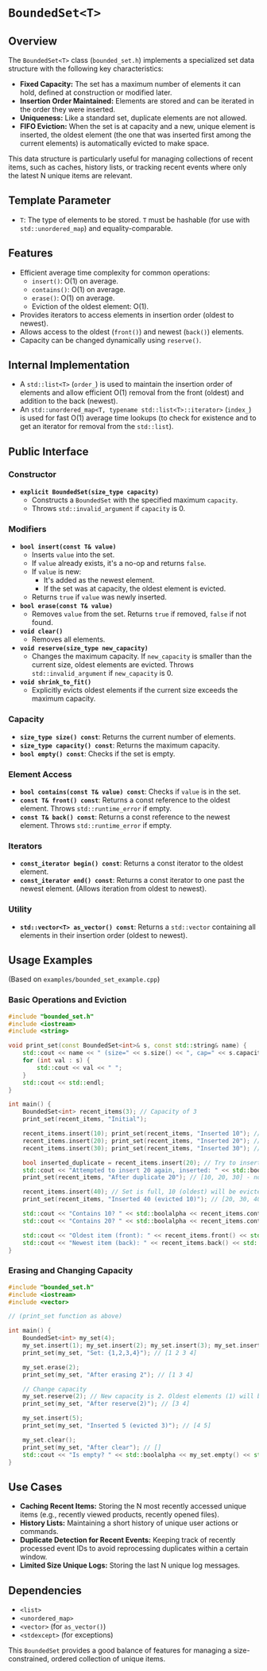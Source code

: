 # `BoundedSet<T>`

## Overview

The `BoundedSet<T>` class (`bounded_set.h`) implements a specialized set data structure with the following key characteristics:
-   **Fixed Capacity:** The set has a maximum number of elements it can hold, defined at construction or modified later.
-   **Insertion Order Maintained:** Elements are stored and can be iterated in the order they were inserted.
-   **Uniqueness:** Like a standard set, duplicate elements are not allowed.
-   **FIFO Eviction:** When the set is at capacity and a new, unique element is inserted, the oldest element (the one that was inserted first among the current elements) is automatically evicted to make space.

This data structure is particularly useful for managing collections of recent items, such as caches, history lists, or tracking recent events where only the latest N unique items are relevant.

## Template Parameter
-   `T`: The type of elements to be stored. `T` must be hashable (for use with `std::unordered_map`) and equality-comparable.

## Features
-   Efficient average time complexity for common operations:
    -   `insert()`: O(1) on average.
    -   `contains()`: O(1) on average.
    -   `erase()`: O(1) on average.
    -   Eviction of the oldest element: O(1).
-   Provides iterators to access elements in insertion order (oldest to newest).
-   Allows access to the oldest (`front()`) and newest (`back()`) elements.
-   Capacity can be changed dynamically using `reserve()`.

## Internal Implementation
-   A `std::list<T>` (`order_`) is used to maintain the insertion order of elements and allow efficient O(1) removal from the front (oldest) and addition to the back (newest).
-   An `std::unordered_map<T, typename std::list<T>::iterator>` (`index_`) is used for fast O(1) average time lookups (to check for existence and to get an iterator for removal from the `std::list`).

## Public Interface

### Constructor
-   **`explicit BoundedSet(size_type capacity)`**
    -   Constructs a `BoundedSet` with the specified maximum `capacity`.
    -   Throws `std::invalid_argument` if `capacity` is 0.

### Modifiers
-   **`bool insert(const T& value)`**
    -   Inserts `value` into the set.
    -   If `value` already exists, it's a no-op and returns `false`.
    -   If `value` is new:
        -   It's added as the newest element.
        -   If the set was at capacity, the oldest element is evicted.
    -   Returns `true` if `value` was newly inserted.
-   **`bool erase(const T& value)`**
    -   Removes `value` from the set. Returns `true` if removed, `false` if not found.
-   **`void clear()`**
    -   Removes all elements.
-   **`void reserve(size_type new_capacity)`**
    -   Changes the maximum capacity. If `new_capacity` is smaller than the current size, oldest elements are evicted. Throws `std::invalid_argument` if `new_capacity` is 0.
-   **`void shrink_to_fit()`**
    -   Explicitly evicts oldest elements if the current size exceeds the maximum capacity.

### Capacity
-   **`size_type size() const`**: Returns the current number of elements.
-   **`size_type capacity() const`**: Returns the maximum capacity.
-   **`bool empty() const`**: Checks if the set is empty.

### Element Access
-   **`bool contains(const T& value) const`**: Checks if `value` is in the set.
-   **`const T& front() const`**: Returns a const reference to the oldest element. Throws `std::runtime_error` if empty.
-   **`const T& back() const`**: Returns a const reference to the newest element. Throws `std::runtime_error` if empty.

### Iterators
-   **`const_iterator begin() const`**: Returns a const iterator to the oldest element.
-   **`const_iterator end() const`**: Returns a const iterator to one past the newest element.
    (Allows iteration from oldest to newest).

### Utility
-   **`std::vector<T> as_vector() const`**: Returns a `std::vector` containing all elements in their insertion order (oldest to newest).

## Usage Examples

(Based on `examples/bounded_set_example.cpp`)

### Basic Operations and Eviction

```cpp
#include "bounded_set.h"
#include <iostream>
#include <string>

void print_set(const BoundedSet<int>& s, const std::string& name) {
    std::cout << name << " (size=" << s.size() << ", cap=" << s.capacity() << "): ";
    for (int val : s) {
        std::cout << val << " ";
    }
    std::cout << std::endl;
}

int main() {
    BoundedSet<int> recent_items(3); // Capacity of 3
    print_set(recent_items, "Initial");

    recent_items.insert(10); print_set(recent_items, "Inserted 10"); // [10]
    recent_items.insert(20); print_set(recent_items, "Inserted 20"); // [10, 20]
    recent_items.insert(30); print_set(recent_items, "Inserted 30"); // [10, 20, 30]

    bool inserted_duplicate = recent_items.insert(20); // Try to insert duplicate
    std::cout << "Attempted to insert 20 again, inserted: " << std::boolalpha << inserted_duplicate << std::endl;
    print_set(recent_items, "After duplicate 20"); // [10, 20, 30] - no change

    recent_items.insert(40); // Set is full, 10 (oldest) will be evicted
    print_set(recent_items, "Inserted 40 (evicted 10)"); // [20, 30, 40]

    std::cout << "Contains 10? " << std::boolalpha << recent_items.contains(10) << std::endl; // false
    std::cout << "Contains 20? " << std::boolalpha << recent_items.contains(20) << std::endl; // true

    std::cout << "Oldest item (front): " << recent_items.front() << std::endl; // 20
    std::cout << "Newest item (back): " << recent_items.back() << std::endl;   // 40
}
```

### Erasing and Changing Capacity

```cpp
#include "bounded_set.h"
#include <iostream>
#include <vector>

// (print_set function as above)

int main() {
    BoundedSet<int> my_set(4);
    my_set.insert(1); my_set.insert(2); my_set.insert(3); my_set.insert(4);
    print_set(my_set, "Set: {1,2,3,4}"); // [1 2 3 4]

    my_set.erase(2);
    print_set(my_set, "After erasing 2"); // [1 3 4]

    // Change capacity
    my_set.reserve(2); // New capacity is 2. Oldest elements (1) will be evicted.
    print_set(my_set, "After reserve(2)"); // [3 4]

    my_set.insert(5);
    print_set(my_set, "Inserted 5 (evicted 3)"); // [4 5]

    my_set.clear();
    print_set(my_set, "After clear"); // []
    std::cout << "Is empty? " << std::boolalpha << my_set.empty() << std::endl; // true
}
```

## Use Cases
-   **Caching Recent Items:** Storing the N most recently accessed unique items (e.g., recently viewed products, recently opened files).
-   **History Lists:** Maintaining a short history of unique user actions or commands.
-   **Duplicate Detection for Recent Events:** Keeping track of recently processed event IDs to avoid reprocessing duplicates within a certain window.
-   **Limited Size Unique Logs:** Storing the last N unique log messages.

## Dependencies
- `<list>`
- `<unordered_map>`
- `<vector>` (for `as_vector()`)
- `<stdexcept>` (for exceptions)

This `BoundedSet` provides a good balance of features for managing a size-constrained, ordered collection of unique items.

